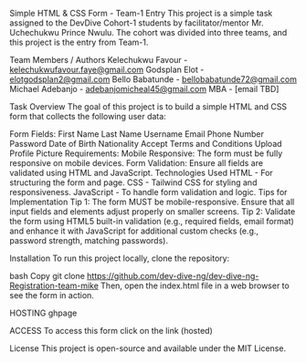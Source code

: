 Simple HTML & CSS Form - Team-1 Entry
This project is a simple task assigned to the DevDive Cohort-1 students by facilitator/mentor Mr. Uchechukwu Prince Nwulu. The cohort was divided into three teams, and this project is the entry from Team-1.

Team Members / Authors
Kelechukwu Favour - kelechukwufavour.faye@gmail.com
Godsplan Elot - elotgodsplan2@gmail.com
Bello Babatunde - bellobabatunde72@gmail.com
Michael Adebanjo - adebanjomicheal45@gmail.com
MBA - [email TBD]

Task Overview
The goal of this project is to build a simple HTML and CSS form that collects the following user data:

Form Fields:
First Name
Last Name
Username
Email
Phone Number
Password
Date of Birth
Nationality
Accept Terms and Conditions
Upload Profile Picture
Requirements:
Mobile Responsive: The form must be fully responsive on mobile devices.
Form Validation: Ensure all fields are validated using HTML and JavaScript.
Technologies Used
HTML - For structuring the form and page.
CSS - Tailwind CSS for styling and responsiveness.
JavaScript - To handle form validation and logic.
Tips for Implementation
Tip 1: The form MUST be mobile-responsive. Ensure that all input fields and elements adjust properly on smaller screens.
Tip 2: Validate the form using HTML5 built-in validation (e.g., required fields, email format) and enhance it with JavaScript for additional custom checks (e.g., password strength, matching passwords).

Installation
To run this project locally, clone the repository:

bash
Copy
git clone <https://github.com/dev-dive-ng/dev-dive-ng-Registration-team-mike>
Then, open the index.html file in a web browser to see the form in action.

HOSTING
ghpage

ACCESS
To access this form click on the link (hosted)

License
This project is open-source and available under the MIT License.

